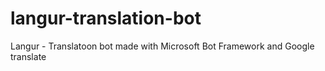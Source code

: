 # langur-translation-bot
Langur - Translatoon bot made with Microsoft Bot Framework and Google translate
